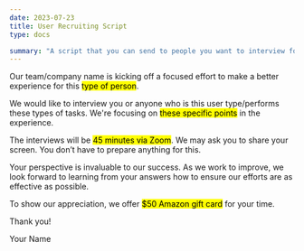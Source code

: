 ```yaml
---
date: 2023-07-23
title: User Recruiting Script
type: docs

summary: "A script that you can send to people you want to interview for your research."
---
```


Our team/company name is kicking off a focused effort to make a better experience for this <mark>type of person</mark>.

We would like to interview you or anyone who is this user type/performs these types of tasks. We're focusing on <mark>these specific points</mark> in the experience.

The interviews will be <mark>45 minutes via Zoom</mark>. We may ask you to share your screen. You don’t have to prepare anything for this.

Your perspective is invaluable to our success. As we work to improve, we look forward to learning from your answers how to ensure our efforts are as effective as possible.

To show our appreciation, we offer <mark> $50 Amazon gift card</mark> for your time.

Thank you!

Your Name